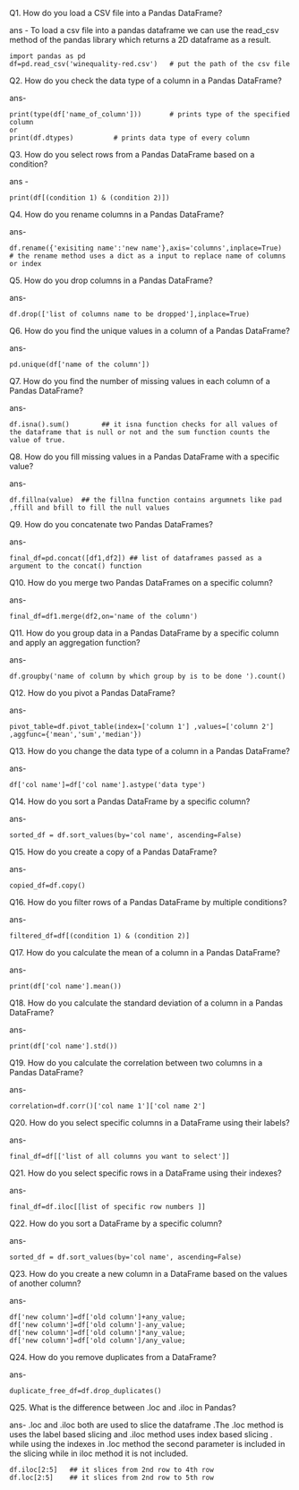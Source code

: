 Q1. How do you load a CSV file into a Pandas DataFrame?

ans - To load a csv file into a pandas dataframe we can use the read_csv method of the pandas library which returns a 2D dataframe as a result.

```
import pandas as pd
df=pd.read_csv('winequality-red.csv')   # put the path of the csv file
```

Q2. How do you check the data type of a column in a Pandas DataFrame?

ans-

```
print(type(df['name_of_column']))       # prints type of the specified column
or 
print(df.dtypes)          # prints data type of every column
```

Q3. How do you select rows from a Pandas DataFrame based on a condition?

ans -
```
print(df[(condition 1) & (condition 2)])
```

Q4. How do you rename columns in a Pandas DataFrame?

ans-
```
df.rename({'exisiting name':'new name'},axis='columns',inplace=True)  # the rename method uses a dict as a input to replace name of columns or index
```

Q5. How do you drop columns in a Pandas DataFrame?

ans- 

```
df.drop(['list of columns name to be dropped'],inplace=True)
```

Q6. How do you find the unique values in a column of a Pandas DataFrame?

ans- 
```
pd.unique(df['name of the column'])
```

Q7. How do you find the number of missing values in each column of a Pandas DataFrame?

ans-
```
df.isna().sum()        ## it isna function checks for all values of the dataframe that is null or not and the sum function counts the value of true.
```

Q8. How do you fill missing values in a Pandas DataFrame with a specific value?

ans-
```
df.fillna(value)  ## the fillna function contains argumnets like pad ,ffill and bfill to fill the null values
```

Q9. How do you concatenate two Pandas DataFrames?

ans-
```
final_df=pd.concat([df1,df2]) ## list of dataframes passed as a argument to the concat() function
```

Q10. How do you merge two Pandas DataFrames on a specific column?

ans-
```
final_df=df1.merge(df2,on='name of the column')
```

Q11. How do you group data in a Pandas DataFrame by a specific column and apply an aggregation function?

ans-
```
df.groupby('name of column by which group by is to be done ').count()
```

Q12. How do you pivot a Pandas DataFrame?

ans-
```
pivot_table=df.pivot_table(index=['column 1'] ,values=['column 2'] ,aggfunc={'mean','sum','median'})
```

Q13. How do you change the data type of a column in a Pandas DataFrame?

ans-
```
df['col name']=df['col name'].astype('data type')
```
Q14. How do you sort a Pandas DataFrame by a specific column?

ans-
```
sorted_df = df.sort_values(by='col name', ascending=False)
```
Q15. How do you create a copy of a Pandas DataFrame?

ans-
```
copied_df=df.copy()
```

Q16. How do you filter rows of a Pandas DataFrame by multiple conditions?

ans-
```
filtered_df=df[(condition 1) & (condition 2)]
```

Q17. How do you calculate the mean of a column in a Pandas DataFrame?

ans-
```
print(df['col name'].mean())
```

Q18. How do you calculate the standard deviation of a column in a Pandas DataFrame?

ans-
```
print(df['col name'].std())
```

Q19. How do you calculate the correlation between two columns in a Pandas DataFrame?

ans-
```
correlation=df.corr()['col name 1']['col name 2']
```

Q20. How do you select specific columns in a DataFrame using their labels?

ans-
```
final_df=df[['list of all columns you want to select']]
```

Q21. How do you select specific rows in a DataFrame using their indexes?

ans-
```
final_df=df.iloc[[list of specific row numbers ]]
```

Q22. How do you sort a DataFrame by a specific column?

ans-
```
sorted_df = df.sort_values(by='col name', ascending=False)
```

Q23. How do you create a new column in a DataFrame based on the values of another column?

ans-
```
df['new column']=df['old column']+any_value;
df['new column']=df['old column']-any_value;
df['new column']=df['old column']*any_value;
df['new column']=df['old column']/any_value;
```

Q24. How do you remove duplicates from a DataFrame?

ans-
```
duplicate_free_df=df.drop_duplicates()
```

Q25. What is the difference between .loc and .iloc in Pandas?

ans- .loc and .iloc both are used to slice the dataframe .The .loc method is uses the label based slicing and .iloc method uses index based slicing . while using the indexes in .loc method the second parameter is included in the slicing while in iloc method it is not included.

```
df.iloc[2:5]   ## it slices from 2nd row to 4th row
df.loc[2:5]    ## it slices from 2nd row to 5th row     
```   